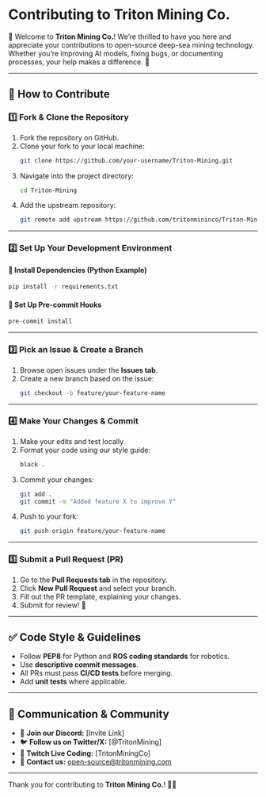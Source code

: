 # Contributing to Triton Mining Co.

🚀 Welcome to **Triton Mining Co.**! We’re thrilled to have you here and appreciate your contributions to open-source deep-sea mining technology. Whether you’re improving AI models, fixing bugs, or documenting processes, your help makes a difference. 💙

---

## 📌 How to Contribute
### **1️⃣ Fork & Clone the Repository**
1. Fork the repository on GitHub.
2. Clone your fork to your local machine:
   ```bash
   git clone https://github.com/your-username/Triton-Mining.git
   ```
3. Navigate into the project directory:
   ```bash
   cd Triton-Mining
   ```
4. Add the upstream repository:
   ```bash
   git remote add upstream https://github.com/tritonmininco/Triton-Mining.git
   ```

---

### **2️⃣ Set Up Your Development Environment**
#### 🔹 Install Dependencies (Python Example)
```bash
pip install -r requirements.txt
```
#### 🔹 Set Up Pre-commit Hooks
```bash
pre-commit install
```

---

### **3️⃣ Pick an Issue & Create a Branch**
1. Browse open issues under the **Issues tab**.
2. Create a new branch based on the issue:
   ```bash
   git checkout -b feature/your-feature-name
   ```

---

### **4️⃣ Make Your Changes & Commit**
1. Make your edits and test locally.
2. Format your code using our style guide:
   ```bash
   black .
   ```
3. Commit your changes:
   ```bash
   git add .
   git commit -m "Added feature X to improve Y"
   ```
4. Push to your fork:
   ```bash
   git push origin feature/your-feature-name
   ```

---

### **5️⃣ Submit a Pull Request (PR)**
1. Go to the **Pull Requests tab** in the repository.
2. Click **New Pull Request** and select your branch.
3. Fill out the PR template, explaining your changes.
4. Submit for review! 🎉

---

## ✅ Code Style & Guidelines
- Follow **PEP8** for Python and **ROS coding standards** for robotics.
- Use **descriptive commit messages**.
- All PRs must pass **CI/CD tests** before merging.
- Add **unit tests** where applicable.

---

## 🔹 Communication & Community
- 💬 **Join our Discord:** [Invite Link]
- 🐦 **Follow us on Twitter/X:** [@TritonMining]
- 🎥 **Twitch Live Coding:** [TritonMiningCo]
- 📩 **Contact us:** open-source@tritonmining.com

---

Thank you for contributing to **Triton Mining Co.**! 🌊🚀
